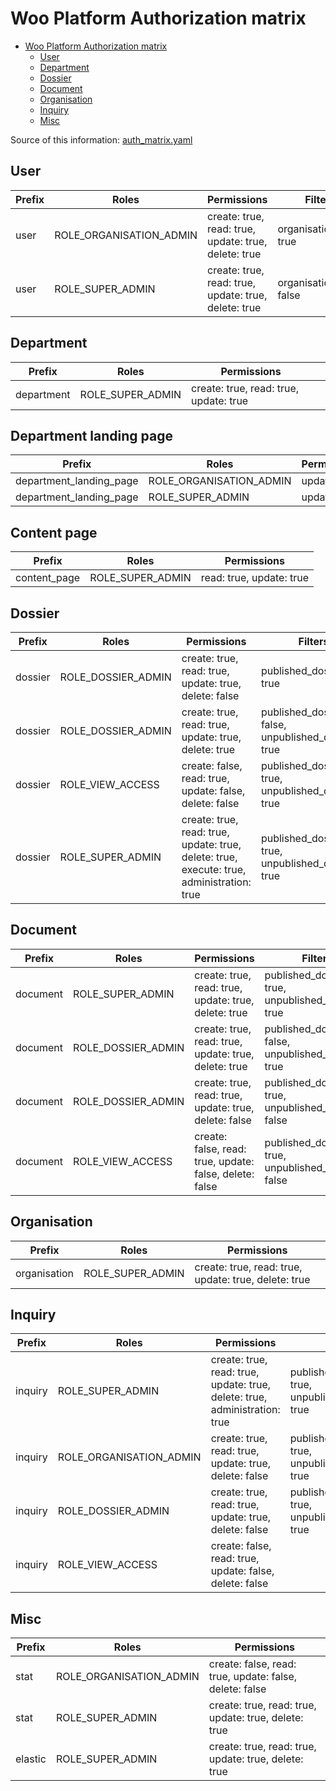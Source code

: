 # Woo Platform Authorization matrix

<!-- TOC -->
- [Woo Platform Authorization matrix](#woo-platform-authorization-matrix)
  - [User](#user)
  - [Department](#department)
  - [Dossier](#dossier)
  - [Document](#document)
  - [Organisation](#organisation)
  - [Inquiry](#inquiry)
  - [Misc](#misc)
<!-- TOC -->

Source of this information: [auth_matrix.yaml](../../config/packages/auth_matrix.yaml)

## User

| **Prefix** | **Roles**               | **Permissions**                                      | **Filters**              |
|------------|-------------------------|------------------------------------------------------|--------------------------|
| user       | ROLE_ORGANISATION_ADMIN | create: true, read: true, update: true, delete: true | organisation_only: true  |
| user       | ROLE_SUPER_ADMIN        | create: true, read: true, update: true, delete: true | organisation_only: false |

## Department

| **Prefix** | **Roles**         | **Permissions**                         |                          |
|------------|-------------------|-----------------------------------------|--------------------------|
| department | ROLE_SUPER_ADMIN  | create: true, read: true, update: true  |                          |

## Department landing page

| **Prefix**              | **Roles**               | **Permissions** |
|-------------------------|-------------------------|-----------------|
| department_landing_page | ROLE_ORGANISATION_ADMIN | update: true    |
| department_landing_page | ROLE_SUPER_ADMIN        | update: true    |

## Content page

| **Prefix**   | **Roles**        | **Permissions**          |
|--------------|------------------|--------------------------|
| content_page | ROLE_SUPER_ADMIN | read: true, update: true |

## Dossier

| **Prefix** | **Roles**          | **Permissions**                                                                           | **Filters**                                           |
|------------|--------------------|-------------------------------------------------------------------------------------------|-------------------------------------------------------|
| dossier    | ROLE_DOSSIER_ADMIN | create: true, read: true, update: true, delete: false                                     | published_dossiers: true                              |
| dossier    | ROLE_DOSSIER_ADMIN | create: true, read: true, update: true, delete: true                                      | published_dossiers: false, unpublished_dossiers: true |
| dossier    | ROLE_VIEW_ACCESS   | create: false, read: true, update: false, delete: false                                   | published_dossiers: true, unpublished_dossiers: true  |
| dossier    | ROLE_SUPER_ADMIN   | create: true, read: true, update: true, delete: true, execute: true, administration: true | published_dossiers: true, unpublished_dossiers: true  |

## Document

| **Prefix** | **Roles**          | **Permissions**                                         | **Filters**                                           |
|------------|--------------------|---------------------------------------------------------|-------------------------------------------------------|
| document   | ROLE_SUPER_ADMIN   | create: true, read: true, update: true, delete: true    | published_dossiers: true, unpublished_dossiers: true  |
| document   | ROLE_DOSSIER_ADMIN | create: true, read: true, update: true, delete: true    | published_dossiers: false, unpublished_dossiers: true |
| document   | ROLE_DOSSIER_ADMIN | create: true, read: true, update: true, delete: false   | published_dossiers: true, unpublished_dossiers: false |
| document   | ROLE_VIEW_ACCESS   | create: false, read: true, update: false, delete: false | published_dossiers: true, unpublished_dossiers: false |

## Organisation

| **Prefix**   | **Roles**         | **Permissions**                                      |
|--------------|-------------------|------------------------------------------------------|
| organisation | ROLE_SUPER_ADMIN  | create: true, read: true, update: true, delete: true |

## Inquiry

| **Prefix** | **Roles**               | **Permissions**                                                            | **Filters**                                          |
|------------|-------------------------|----------------------------------------------------------------------------|------------------------------------------------------|
| inquiry    | ROLE_SUPER_ADMIN        | create: true, read: true, update: true, delete: true, administration: true | published_dossiers: true, unpublished_dossiers: true |
| inquiry    | ROLE_ORGANISATION_ADMIN | create: true, read: true, update: true, delete: false                      | published_dossiers: true, unpublished_dossiers: true |
| inquiry    | ROLE_DOSSIER_ADMIN      | create: true, read: true, update: true, delete: false                      | published_dossiers: true, unpublished_dossiers: true |
| inquiry    | ROLE_VIEW_ACCESS        | create: false, read: true, update: false, delete: false                    |                                                      |

## Misc

| **Prefix** | **Roles**               | **Permissions**                                         |
|------------|-------------------------|---------------------------------------------------------|
| stat       | ROLE_ORGANISATION_ADMIN | create: false, read: true, update: false, delete: false |
| stat       | ROLE_SUPER_ADMIN        | create: true, read: true, update: true, delete: true    |
| elastic    | ROLE_SUPER_ADMIN        | create: true, read: true, update: true, delete: true    |
